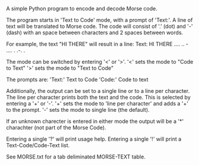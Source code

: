 A simple Python program to encode and decode Morse code.

The program starts in 'Text to Code' mode, with a prompt of 'Text:'.
A line of text will be translated to Morse code. The code will consist 
of '.' (dot) and '-' (dash) with an space between characters and 2 
spaces between words.

For example, the text "HI THERE" will result in a line:
Text: HI THERE
.... ..  - .... . .-. .

The mode can be switched by entering '<' or '>'.
'<' sets the mode to "Code to Text"
'>' sets the mode to "Text to Code"

The prompts are:
'Text:' Text to Code
'Code:' Code to text

Additionally, the output can be set to a single line or to a line 
per character. The line per character prints both the text and 
the code. This is selected by entering a '+' or '-'.
'+' sets the mode to 'line per character' and adds a '+' to the prompt.
'-' sets the mode to single line (the default).

If an unknown charecter is entered in either mode 
the output will be a '*' charachter (not part of the Morse Code).

Entering a single '?' will print usage help. Entering a single '!' 
will print a Text-Code/Code-Text list.

See MORSE.txt for a tab deliminated MORSE-TEXT table.

